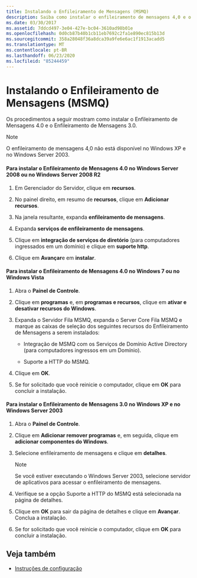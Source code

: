 ```yaml
---
title: Instalando o Enfileiramento de Mensagens (MSMQ)
description: Saiba como instalar o enfileiramento de mensagens 4,0 e o enfileiramento de mensagens 3,0 para usar os exemplos do WFC como parte de um procedimento de instalação única.
ms.date: 03/30/2017
ms.assetid: 7ddcd497-3e04-427e-bc04-3610ad98b01e
ms.openlocfilehash: 0d0cb87b40b1cb11eb7692c2fa1e890ec815b13d
ms.sourcegitcommit: 358a28048f36a8dca39a9fe6e6ac1f1913acadd5
ms.translationtype: MT
ms.contentlocale: pt-BR
ms.lasthandoff: 06/23/2020
ms.locfileid: "85244459"
---
```

# <a name="installing-message-queuing-msmq"></a>Instalando o Enfileiramento de Mensagens (MSMQ)
Os procedimentos a seguir mostram como instalar o Enfileiramento de Mensagens 4.0 e o Enfileiramento de Mensagens 3.0.  
  
> [!NOTE]
> O enfileiramento de mensagens 4,0 não está disponível no Windows XP e no Windows Server 2003.  
  
#### <a name="to-install-message-queuing-40-on-windows-server-2008-or-windows-server-2008-r2"></a>Para instalar o Enfileiramento de Mensagens 4.0 no Windows Server 2008 ou no Windows Server 2008 R2  
  
1. Em Gerenciador do Servidor, clique em **recursos**.  
  
2. No painel direito, em resumo de **recursos**, clique em **Adicionar recursos**.  
  
3. Na janela resultante, expanda **enfileiramento de mensagens**.  
  
4. Expanda **serviços de enfileiramento de mensagens**.  
  
5. Clique em **integração de serviços de diretório** (para computadores ingressados em um domínio) e clique em **suporte http**.  
  
6. Clique em **Avançar**e em **instalar**.  
  
#### <a name="to-install-message-queuing-40-on-windows-7-or-windows-vista"></a>Para instalar o Enfileiramento de Mensagens 4.0 no Windows 7 ou no Windows Vista  
  
1. Abra o **Painel de Controle**.  
  
2. Clique em **programas** e, em **programas e recursos**, clique em **ativar e desativar recursos do Windows**.  
  
3. Expanda o Servidor Fila MSMQ, expanda o Server Core Fila MSMQ e marque as caixas de seleção dos seguintes recursos do Enfileiramento de Mensagens a serem instalados:  
  
    - Integração de MSMQ com os Serviços de Domínio Active Directory (para computadores ingressos em um Domínio).  
  
    - Suporte a HTTP do MSMQ.  
  
4. Clique em **OK**.  
  
5. Se for solicitado que você reinicie o computador, clique em **OK** para concluir a instalação.  
  
#### <a name="to-install-message-queuing-30-on-windows-xp-and-windows-server-2003"></a>Para instalar o Enfileiramento de Mensagens 3.0 no Windows XP e no Windows Server 2003  
  
1. Abra o **Painel de Controle**.  
  
2. Clique em **Adicionar remover programas** e, em seguida, clique em **adicionar componentes do Windows**.  
  
3. Selecione enfileiramento de mensagens e clique em **detalhes**.  
  
    > [!NOTE]
    > Se você estiver executando o Windows Server 2003, selecione servidor de aplicativos para acessar o enfileiramento de mensagens.  
  
4. Verifique se a opção Suporte a HTTP do MSMQ está selecionada na página de detalhes.  
  
5. Clique em **OK** para sair da página de detalhes e clique em **Avançar**. Conclua a instalação.  
  
6. Se for solicitado que você reinicie o computador, clique em **OK** para concluir a instalação.  
  
## <a name="see-also"></a>Veja também

- [Instruções de configuração](set-up-instructions.md)
